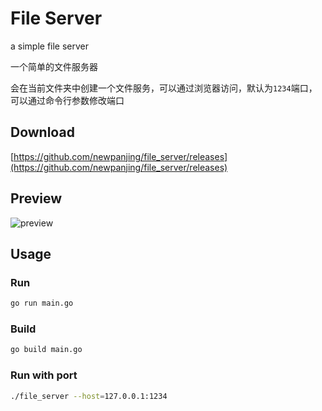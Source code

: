 # File Server

a simple file server

一个简单的文件服务器

会在当前文件夹中创建一个文件服务，可以通过浏览器访问，默认为`1234`端口，可以通过命令行参数修改端口

## Download

[https://github.com/newpanjing/file_server/releases](https://github.com/newpanjing/file_server/releases)

## Preview

![preview](./imgs/preview.gif)

## Usage

### Run

```bash
go run main.go
```

### Build

```bash
go build main.go
```

### Run with port

```bash
./file_server --host=127.0.0.1:1234
```
